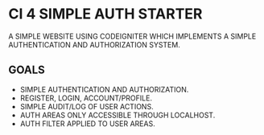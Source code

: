 # CI 4 SIMPLE AUTH STARTER

A SIMPLE WEBSITE USING CODEIGNITER WHICH IMPLEMENTS A SIMPLE AUTHENTICATION AND AUTHORIZATION SYSTEM.

## GOALS

- SIMPLE AUTHENTICATION AND AUTHORIZATION.
- REGISTER, LOGIN, ACCOUNT/PROFILE.
- SIMPLE AUDIT/LOG OF USER ACTIONS.
- AUTH AREAS ONLY ACCESSIBLE THROUGH LOCALHOST.
- AUTH FILTER APPLIED TO USER AREAS.
